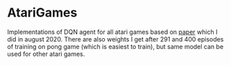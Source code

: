 # AtariGames

Implementations of DQN agent for all atari games based on [paper](https://web.stanford.edu/class/psych209/Readings/MnihEtAlHassibis15NatureControlDeepRL.pdf) which I did in august 2020.
There are also weights I get after 291 and 400 episodes of training on pong game (which is easiest to train), but same model can be used for other atari games.
